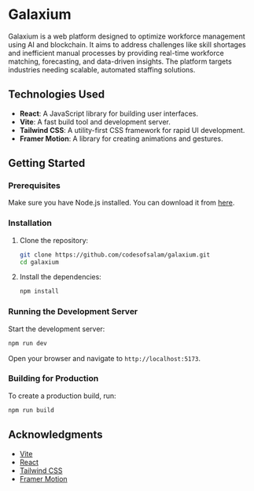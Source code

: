 # Galaxium

Galaxium is a web platform designed to optimize workforce management using AI and blockchain. It aims to address challenges like skill shortages and inefficient manual processes by providing real-time workforce matching, forecasting, and data-driven insights. The platform targets industries needing scalable, automated staffing solutions.

## Technologies Used

- **React**: A JavaScript library for building user interfaces.
- **Vite**: A fast build tool and development server.
- **Tailwind CSS**: A utility-first CSS framework for rapid UI development.
- **Framer Motion**: A library for creating animations and gestures.

## Getting Started

### Prerequisites

Make sure you have Node.js installed. You can download it from [here](https://nodejs.org/).

### Installation

1. Clone the repository:
    ```bash
    git clone https://github.com/codesofsalam/galaxium.git
    cd galaxium
    ```

2. Install the dependencies:
    ```bash
    npm install
    ```

### Running the Development Server

Start the development server:
```bash
npm run dev
```

Open your browser and navigate to `http://localhost:5173`.

### Building for Production

To create a production build, run:
```bash
npm run build
```



## Acknowledgments

- [Vite](https://vitejs.dev/)
- [React](https://reactjs.org/)
- [Tailwind CSS](https://tailwindcss.com/)
- [Framer Motion](https://www.framer.com/motion/)

```
